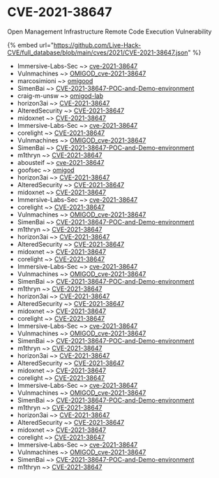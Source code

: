 # CVE-2021-38647

Open Management Infrastructure Remote Code Execution Vulnerability

{% embed url="https://github.com/Live-Hack-CVE/full_database/blob/main/cves/2021/CVE-2021-38647.json" %}


* Immersive-Labs-Sec ~> [cve-2021-38647](https://www.alice-snow.ru/2021/database/cve-2021-38647/cve-2021-38647-immersive-labs-sec)
* Vulnmachines ~> [OMIGOD_cve-2021-38647](https://www.alice-snow.ru/2021/database/cve-2021-38647/omigod_cve-2021-38647-vulnmachines)
* marcosimioni ~> [omigood](https://www.alice-snow.ru/2021/database/cve-2021-38647/omigood-marcosimioni)
* SimenBai ~> [CVE-2021-38647-POC-and-Demo-environment](https://www.alice-snow.ru/2021/database/cve-2021-38647/cve-2021-38647-poc-and-demo-environment-simenbai)
* craig-m-unsw ~> [omigod-lab](https://www.alice-snow.ru/2021/database/cve-2021-38647/omigod-lab-craig-m-unsw)
* horizon3ai ~> [CVE-2021-38647](https://www.alice-snow.ru/2021/database/cve-2021-38647/cve-2021-38647-horizon3ai)
* AlteredSecurity ~> [CVE-2021-38647](https://www.alice-snow.ru/2021/database/cve-2021-38647/cve-2021-38647-alteredsecurity)
* midoxnet ~> [CVE-2021-38647](https://www.alice-snow.ru/2021/database/cve-2021-38647/cve-2021-38647-midoxnet)
* Immersive-Labs-Sec ~> [cve-2021-38647](https://www.alice-snow.ru/2021/database/cve-2021-38647/cve-2021-38647-immersive-labs-sec)
* corelight ~> [CVE-2021-38647](https://www.alice-snow.ru/2021/database/cve-2021-38647/cve-2021-38647-corelight)
* Vulnmachines ~> [OMIGOD_cve-2021-38647](https://www.alice-snow.ru/2021/database/cve-2021-38647/omigod_cve-2021-38647-vulnmachines)
* SimenBai ~> [CVE-2021-38647-POC-and-Demo-environment](https://www.alice-snow.ru/2021/database/cve-2021-38647/cve-2021-38647-poc-and-demo-environment-simenbai)
* m1thryn ~> [CVE-2021-38647](https://www.alice-snow.ru/2021/database/cve-2021-38647/cve-2021-38647-m1thryn)
* abousteif ~> [cve-2021-38647](https://www.alice-snow.ru/2021/database/cve-2021-38647/cve-2021-38647-abousteif)
* goofsec ~> [omigod](https://www.alice-snow.ru/2021/database/cve-2021-38647/omigod-goofsec)
* horizon3ai ~> [CVE-2021-38647](https://www.alice-snow.ru/2021/database/cve-2021-38647/cve-2021-38647-horizon3ai)
* AlteredSecurity ~> [CVE-2021-38647](https://www.alice-snow.ru/2021/database/cve-2021-38647/cve-2021-38647-alteredsecurity)
* midoxnet ~> [CVE-2021-38647](https://www.alice-snow.ru/2021/database/cve-2021-38647/cve-2021-38647-midoxnet)
* Immersive-Labs-Sec ~> [cve-2021-38647](https://www.alice-snow.ru/2021/database/cve-2021-38647/cve-2021-38647-immersive-labs-sec)
* corelight ~> [CVE-2021-38647](https://www.alice-snow.ru/2021/database/cve-2021-38647/cve-2021-38647-corelight)
* Vulnmachines ~> [OMIGOD_cve-2021-38647](https://www.alice-snow.ru/2021/database/cve-2021-38647/omigod_cve-2021-38647-vulnmachines)
* SimenBai ~> [CVE-2021-38647-POC-and-Demo-environment](https://www.alice-snow.ru/2021/database/cve-2021-38647/cve-2021-38647-poc-and-demo-environment-simenbai)
* m1thryn ~> [CVE-2021-38647](https://www.alice-snow.ru/2021/database/cve-2021-38647/cve-2021-38647-m1thryn)
* horizon3ai ~> [CVE-2021-38647](https://www.alice-snow.ru/2021/database/cve-2021-38647/cve-2021-38647-horizon3ai)
* AlteredSecurity ~> [CVE-2021-38647](https://www.alice-snow.ru/2021/database/cve-2021-38647/cve-2021-38647-alteredsecurity)
* midoxnet ~> [CVE-2021-38647](https://www.alice-snow.ru/2021/database/cve-2021-38647/cve-2021-38647-midoxnet)
* corelight ~> [CVE-2021-38647](https://www.alice-snow.ru/2021/database/cve-2021-38647/cve-2021-38647-corelight)
* Immersive-Labs-Sec ~> [cve-2021-38647](https://www.alice-snow.ru/2021/database/cve-2021-38647/cve-2021-38647-immersive-labs-sec)
* Vulnmachines ~> [OMIGOD_cve-2021-38647](https://www.alice-snow.ru/2021/database/cve-2021-38647/omigod_cve-2021-38647-vulnmachines)
* SimenBai ~> [CVE-2021-38647-POC-and-Demo-environment](https://www.alice-snow.ru/2021/database/cve-2021-38647/cve-2021-38647-poc-and-demo-environment-simenbai)
* m1thryn ~> [CVE-2021-38647](https://www.alice-snow.ru/2021/database/cve-2021-38647/cve-2021-38647-m1thryn)
* horizon3ai ~> [CVE-2021-38647](https://www.alice-snow.ru/2021/database/cve-2021-38647/cve-2021-38647-horizon3ai)
* AlteredSecurity ~> [CVE-2021-38647](https://www.alice-snow.ru/2021/database/cve-2021-38647/cve-2021-38647-alteredsecurity)
* midoxnet ~> [CVE-2021-38647](https://www.alice-snow.ru/2021/database/cve-2021-38647/cve-2021-38647-midoxnet)
* corelight ~> [CVE-2021-38647](https://www.alice-snow.ru/2021/database/cve-2021-38647/cve-2021-38647-corelight)
* Immersive-Labs-Sec ~> [cve-2021-38647](https://www.alice-snow.ru/2021/database/cve-2021-38647/cve-2021-38647-immersive-labs-sec)
* Vulnmachines ~> [OMIGOD_cve-2021-38647](https://www.alice-snow.ru/2021/database/cve-2021-38647/omigod_cve-2021-38647-vulnmachines)
* SimenBai ~> [CVE-2021-38647-POC-and-Demo-environment](https://www.alice-snow.ru/2021/database/cve-2021-38647/cve-2021-38647-poc-and-demo-environment-simenbai)
* m1thryn ~> [CVE-2021-38647](https://www.alice-snow.ru/2021/database/cve-2021-38647/cve-2021-38647-m1thryn)
* horizon3ai ~> [CVE-2021-38647](https://www.alice-snow.ru/2021/database/cve-2021-38647/cve-2021-38647-horizon3ai)
* AlteredSecurity ~> [CVE-2021-38647](https://www.alice-snow.ru/2021/database/cve-2021-38647/cve-2021-38647-alteredsecurity)
* midoxnet ~> [CVE-2021-38647](https://www.alice-snow.ru/2021/database/cve-2021-38647/cve-2021-38647-midoxnet)
* corelight ~> [CVE-2021-38647](https://www.alice-snow.ru/2021/database/cve-2021-38647/cve-2021-38647-corelight)
* Immersive-Labs-Sec ~> [cve-2021-38647](https://www.alice-snow.ru/2021/database/cve-2021-38647/cve-2021-38647-immersive-labs-sec)
* Vulnmachines ~> [OMIGOD_cve-2021-38647](https://www.alice-snow.ru/2021/database/cve-2021-38647/omigod_cve-2021-38647-vulnmachines)
* SimenBai ~> [CVE-2021-38647-POC-and-Demo-environment](https://www.alice-snow.ru/2021/database/cve-2021-38647/cve-2021-38647-poc-and-demo-environment-simenbai)
* m1thryn ~> [CVE-2021-38647](https://www.alice-snow.ru/2021/database/cve-2021-38647/cve-2021-38647-m1thryn)
* horizon3ai ~> [CVE-2021-38647](https://www.alice-snow.ru/2021/database/cve-2021-38647/cve-2021-38647-horizon3ai)
* AlteredSecurity ~> [CVE-2021-38647](https://www.alice-snow.ru/2021/database/cve-2021-38647/cve-2021-38647-alteredsecurity)
* midoxnet ~> [CVE-2021-38647](https://www.alice-snow.ru/2021/database/cve-2021-38647/cve-2021-38647-midoxnet)
* corelight ~> [CVE-2021-38647](https://www.alice-snow.ru/2021/database/cve-2021-38647/cve-2021-38647-corelight)
* Immersive-Labs-Sec ~> [cve-2021-38647](https://www.alice-snow.ru/2021/database/cve-2021-38647/cve-2021-38647-immersive-labs-sec)
* Vulnmachines ~> [OMIGOD_cve-2021-38647](https://www.alice-snow.ru/2021/database/cve-2021-38647/omigod_cve-2021-38647-vulnmachines)
* SimenBai ~> [CVE-2021-38647-POC-and-Demo-environment](https://www.alice-snow.ru/2021/database/cve-2021-38647/cve-2021-38647-poc-and-demo-environment-simenbai)
* m1thryn ~> [CVE-2021-38647](https://www.alice-snow.ru/2021/database/cve-2021-38647/cve-2021-38647-m1thryn)